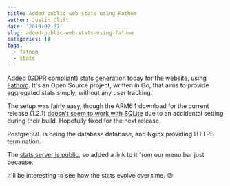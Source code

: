 ```yaml
---
title: Added public web stats using Fathom
author: Justin Clift
date: '2019-02-07'
slug: added-public-web-stats-using-fathom
categories: []
tags:
  - fathom
  - stats
---
```


Added (GDPR compliant) stats generation today for the website, using [Fathom](https://usefathom.com).  It's an Open Source project, written in Go, that aims to provide aggregated stats simply, without any user tracking.

The setup was fairly easy, though the ARM64 download for the current release (1.2.1) [doesn't seem to work with SQLite](https://github.com/usefathom/fathom/issues/218) due to an accidental setting during their build.  Hopefully fixed for the next release.

PostgreSQL is being the database database, and Nginx providing HTTPS termination.

The [stats server is public](https://stats.sqlitebrowser.org), so added a link to it from our menu bar just because.

It'll be interesting to see how the stats evolve over time. :smile: